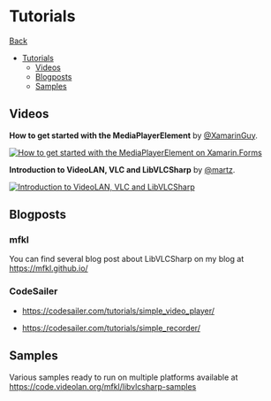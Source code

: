 # Tutorials

[Back](home.md)

- [Tutorials](#tutorials)
    - [Videos](#videos)
    - [Blogposts](#blogposts)
    - [Samples](#samples)

## Videos

**How to get started with the MediaPlayerElement** by [@XamarinGuy](https://twitter.com/XamarinGuy).

[![How to get started with the MediaPlayerElement on Xamarin.Forms](https://img.youtube.com/vi/uYaakilLkkk/0.jpg)](https://www.youtube.com/watch?v=uYaakilLkkk "How to get started with the MediaPlayerElement on Xamarin.Forms")

**Introduction to VideoLAN, VLC and LibVLCSharp** by [@martz](https://twitter.com/martz2804).

[![Introduction to VideoLAN, VLC and LibVLCSharp](https://img.youtube.com/vi/dvAYd4SfCos/0.jpg)](https://www.youtube.com/watch?v=dvAYd4SfCos "Introduction to VideoLAN, VLC and LibVLCSharp")

## Blogposts

### mfkl

You can find several blog post about LibVLCSharp on my blog at https://mfkl.github.io/

### CodeSailer

- https://codesailer.com/tutorials/simple_video_player/

- https://codesailer.com/tutorials/simple_recorder/

## Samples

Various samples ready to run on multiple platforms available at https://code.videolan.org/mfkl/libvlcsharp-samples
